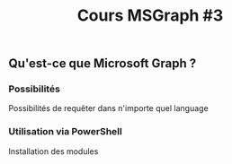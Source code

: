 ﻿---
layout: post
title: "Cours MSGraph #3"
description: "???"
tableOfContent: "/2023/09/17/cours-msgraph-sommaire"
nextLink:
  name: "Partie 4"
  id: "/2023/09/17/cours-msgraph-004"
prevLink:
  name: "Partie 2"
  id: "/2023/09/17/cours-msgraph-002"
---

## Qu'est-ce que Microsoft Graph ?

### Possibilités

Possibilités de requêter dans n'importe quel language

### Utilisation via PowerShell

Installation des modules

### 